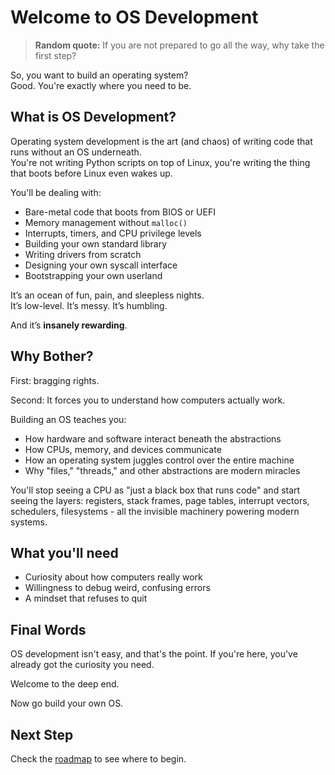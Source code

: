 # Welcome to OS Development

> **Random quote:** If you are not prepared to go all the way, why take the first step?

So, you want to build an operating system?  
Good. You're exactly where you need to be.

## What is OS Development?

Operating system development is the art (and chaos) of writing code that runs without an OS underneath.  
You're not writing Python scripts on top of Linux, you're writing the thing that boots before Linux even wakes up.

You'll be dealing with:

- Bare-metal code that boots from BIOS or UEFI
- Memory management without `malloc()`
- Interrupts, timers, and CPU privilege levels
- Building your own standard library
- Writing drivers from scratch
- Designing your own syscall interface
- Bootstrapping your own userland

It’s an ocean of fun, pain, and sleepless nights.  
It’s low-level. It’s messy. It’s humbling.

And it’s **insanely rewarding**.

## Why Bother?

First: bragging rights.

Second: It forces you to understand how computers actually work.

Building an OS teaches you:

- How hardware and software interact beneath the abstractions
- How CPUs, memory, and devices communicate
- How an operating system juggles control over the entire machine
- Why "files," "threads," and other abstractions are modern miracles

You'll stop seeing a CPU as "just a black box that runs code" and start seeing the layers: registers, stack frames, page tables, interrupt vectors, schedulers, filesystems - all the invisible machinery powering modern systems.

## What you'll need

+ Curiosity about how computers really work
+ Willingness to debug weird, confusing errors
+ A mindset that refuses to quit

## Final Words

OS development isn't easy, and that's the point. If you're here, you've already got the curiosity you need.

Welcome to the deep end.

Now go build your own OS.

## Next Step

Check the [roadmap](../roadmap/README.md) to see where to begin.